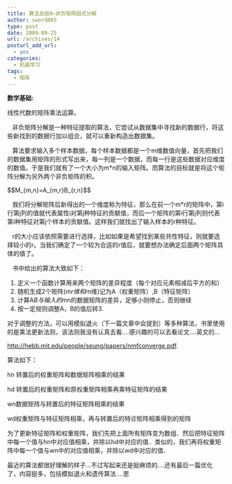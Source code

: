 ```yaml
---
title: 算法总结8—非负矩阵因式分解
author: sword865
type: post
date: 2009-09-25
url: /archives/14
posturl_add_url:
  - yes
categories:
  - 机器学习
tags:
  - 矩阵
---
```

**数学基础:**

线性代数的矩阵乘法运算。

&nbsp;&nbsp; 非负矩阵分解是一种特征提取的算法，它尝试从数据集中寻找新的数据行，将这些新找到的数据行加以组合，就可以重新构造出数据集。

&nbsp;&nbsp; 算法要求输入多个样本数据，每个样本数据都是一个m维数值向量，首先把我们的数据集用矩阵的形式写出来，每一列是一个数据，而每一行是这些数据对应维度的数值。于是我们就有了一个大小为m*n的输入矩阵。而算法的目标就是将这个矩阵分解为另外两个非负矩阵的积。

<div>$$M_{m,n}=A_{m,r}B_{r,n}$$</div>

&nbsp;&nbsp; 我们将分解矩阵后新得出的一个维度称为特征，那么在前一个m*r的矩阵中，第i行第j列的值就代表属性i对第j种特征的贡献值，而后一个矩阵的第i行第j列则代表第i种特征对第j个样本的贡献值。这样我们就找出了输入样本的r种特征。

&nbsp;&nbsp; r的大小应该依照需要进行选择，比如如果是希望找到某些共性特征，则就要选择较小的r。当我们确定了一个较为合适的r值后，就要想办法确定后面两个矩阵具体的值了。

&nbsp;&nbsp; 书中给出的算法大致如下：

  1. 定义一个函数计算用来两个矩阵的差异程度（每个对应元素相减后平方的和）
  2. 随机生成2个矩阵(m*r维和r*n维)记为A（权重矩阵）,B（特征矩阵）
  3. 计算A*B与输入的m*n的数据矩阵的差异，足够小则停止，否则继续
  4. 按一定规则调整A，B的值后转3.

对于调整的方法，可以用模拟退火（下一篇文章中会提到）等多种算法，书里使用的是乘法更新法则，该法则我没有认真去看&hellip;.感兴趣的可以去看论文&hellip;.英文的&hellip;

<http://hebb.mit.edu/people/seung/papers/nmfconverge.pdf>.

算法如下：

hn 转置后的权重矩阵和数据矩阵相乘的结果

hd 转置后的权重矩阵和原权重矩阵相乘再乘特征矩阵的结果

wn数据矩阵与转置后的特征矩阵相乘的结果

wd权重矩阵与特征矩阵相乘，再与转置后的特诊矩阵相乘得到的矩阵

为了更新特征矩阵和权重矩阵，我们先把上面所有矩阵变为数组．然后把特征矩阵中每一个值与hn中对应值相乘，并除以hd中对应的值．类似的，我们再将权重矩阵中每一个值与wn中的对应值相乘，并除以wd中对应的值．

最近的算法都很好理解的样子&hellip;不过写起来还是挺麻烦的&hellip;.还有最后一篇优化了，内容挺多，包括模拟退火和遗传算法&hellip;.恩

<div>
  <embed id="lingoes_plugin_object" width="0" height="0" type="application/lingoes-npruntime-capture-word-plugin" hidden="true" />
</div>


